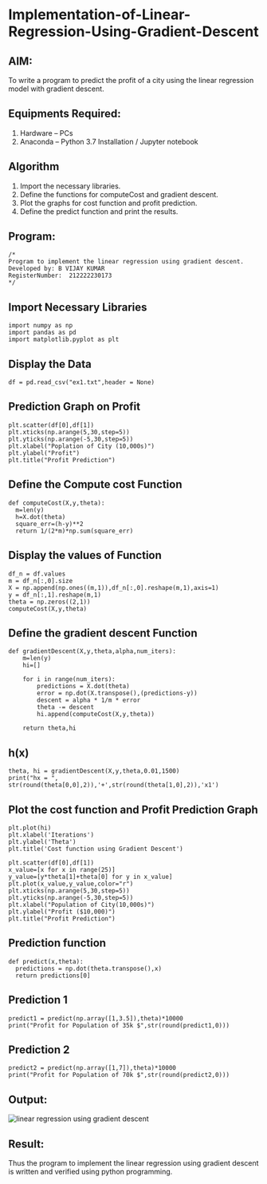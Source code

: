 # Implementation-of-Linear-Regression-Using-Gradient-Descent

## AIM:
To write a program to predict the profit of a city using the linear regression model with gradient descent.

## Equipments Required:
1. Hardware – PCs
2. Anaconda – Python 3.7 Installation / Jupyter notebook

## Algorithm
1. Import the necessary libraries.
2. Define the functions for computeCost and gradient descent.
3. Plot the graphs for cost function and profit prediction.
4. Define the predict function and print the results.

## Program:
```
/*
Program to implement the linear regression using gradient descent.
Developed by: B VIJAY KUMAR
RegisterNumber:  212222230173
*/
```
## Import Necessary Libraries
```
import numpy as np
import pandas as pd
import matplotlib.pyplot as plt
```
## Display the Data
```
df = pd.read_csv("ex1.txt",header = None)
```
## Prediction Graph on Profit
```
plt.scatter(df[0],df[1])
plt.xticks(np.arange(5,30,step=5))
plt.yticks(np.arange(-5,30,step=5))
plt.xlabel("Poplation of City (10,000s)")
plt.ylabel("Profit")
plt.title("Profit Prediction")
```
## Define the Compute cost Function
```
def computeCost(X,y,theta):
  m=len(y)
  h=X.dot(theta)
  square_err=(h-y)**2
  return 1/(2*m)*np.sum(square_err)
```
## Display the values of Function
```
df_n = df.values
m = df_n[:,0].size
X = np.append(np.ones((m,1)),df_n[:,0].reshape(m,1),axis=1)
y = df_n[:,1].reshape(m,1)
theta = np.zeros((2,1))
computeCost(X,y,theta)
```
## Define the gradient descent Function
```
def gradientDescent(X,y,theta,alpha,num_iters):
    m=len(y)
    hi=[]

    for i in range(num_iters):
        predictions = X.dot(theta)
        error = np.dot(X.transpose(),(predictions-y))
        descent = alpha * 1/m * error
        theta -= descent
        hi.append(computeCost(X,y,theta))

    return theta,hi
```
## h(x)
```
theta, hi = gradientDescent(X,y,theta,0.01,1500)
print("hx = ", str(round(theta[0,0],2)),'+',str(round(theta[1,0],2)),'x1')
```
## Plot the cost function and Profit Prediction Graph
```
plt.plot(hi)
plt.xlabel('Iterations')
plt.ylabel('Theta')
plt.title('Cost function using Gradient Descent')

plt.scatter(df[0],df[1])
x_value=[x for x in range(25)]
y_value=[y*theta[1]+theta[0] for y in x_value]
plt.plot(x_value,y_value,color="r")
plt.xticks(np.arange(5,30,step=5))
plt.yticks(np.arange(-5,30,step=5))
plt.xlabel("Population of City(10,000s)")
plt.ylabel("Profit ($10,000)")
plt.title("Profit Prediction")
```
## Prediction function
```
def predict(x,theta):
  predictions = np.dot(theta.transpose(),x)
  return predictions[0]
```
## Prediction 1
```
predict1 = predict(np.array([1,3.5]),theta)*10000
print("Profit for Population of 35k $",str(round(predict1,0)))
```
## Prediction 2
```
predict2 = predict(np.array([1,7]),theta)*10000
print("Profit for Population of 70k $",str(round(predict2,0)))
```
## Output:
![linear regression using gradient descent](sam.png)


## Result:
Thus the program to implement the linear regression using gradient descent is written and verified using python programming.

